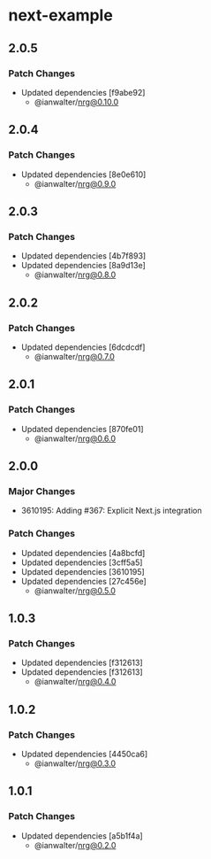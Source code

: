 # next-example

## 2.0.5

### Patch Changes

- Updated dependencies [f9abe92]
  - @ianwalter/nrg@0.10.0

## 2.0.4

### Patch Changes

- Updated dependencies [8e0e610]
  - @ianwalter/nrg@0.9.0

## 2.0.3

### Patch Changes

- Updated dependencies [4b7f893]
- Updated dependencies [8a9d13e]
  - @ianwalter/nrg@0.8.0

## 2.0.2

### Patch Changes

- Updated dependencies [6dcdcdf]
  - @ianwalter/nrg@0.7.0

## 2.0.1

### Patch Changes

- Updated dependencies [870fe01]
  - @ianwalter/nrg@0.6.0

## 2.0.0

### Major Changes

- 3610195: Adding #367: Explicit Next.js integration

### Patch Changes

- Updated dependencies [4a8bcfd]
- Updated dependencies [3cff5a5]
- Updated dependencies [3610195]
- Updated dependencies [27c456e]
  - @ianwalter/nrg@0.5.0

## 1.0.3

### Patch Changes

- Updated dependencies [f312613]
- Updated dependencies [f312613]
  - @ianwalter/nrg@0.4.0

## 1.0.2

### Patch Changes

- Updated dependencies [4450ca6]
  - @ianwalter/nrg@0.3.0

## 1.0.1

### Patch Changes

- Updated dependencies [a5b1f4a]
  - @ianwalter/nrg@0.2.0
